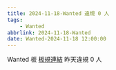 ```yaml
---
title: 2024-11-18-Wanted 違規 0 人
tags:
    - Wanted
abbrlink: 2024-11-18-Wanted
date: Wanted-2024-11-18 12:00:00
---
```

Wanted 板 [板規連結](https://www.ptt.cc/bbs/Wanted/M.1608829773.A.D3B.html)
昨天違規 0 人
